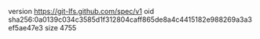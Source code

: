 version https://git-lfs.github.com/spec/v1
oid sha256:0a0139c034c3585d1f312804caff865de8a4c4415182e988269a3a3ef5ae47e3
size 4755
